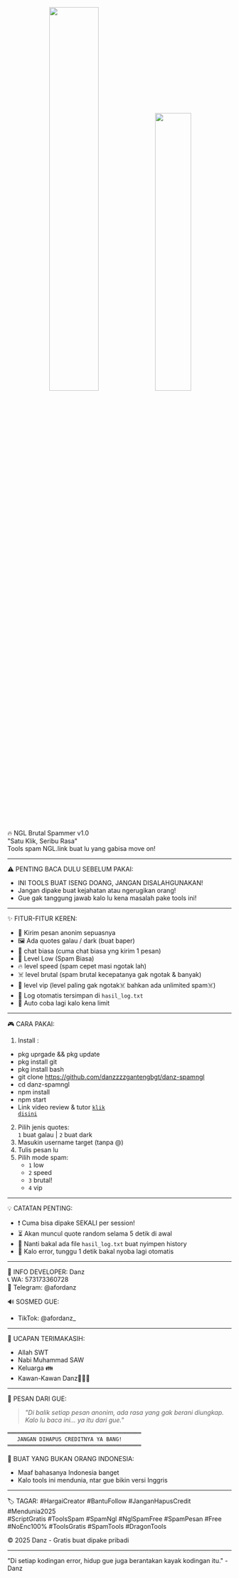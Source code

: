 <p align="center">
<img width="47%" src="https://files.catbox.moe/vtndse.jpg"/>
<img width="40%" src="https://files.catbox.moe/r10spe.jpg"/>
</p>

🔥 NGL Brutal Spammer v1.0  
"Satu Klik, Seribu Rasa"  
Tools spam NGL.link buat lu yang gabisa move on!  

---  

⚠️ PENTING BACA DULU SEBELUM PAKAI:  
- INI TOOLS BUAT ISENG DOANG, JANGAN DISALAHGUNAKAN!  
- Jangan dipake buat kejahatan atau ngerugikan orang!  
- Gue gak tanggung jawab kalo lu kena masalah pake tools ini!  

---  

✨ FITUR-FITUR KEREN:  
- 💌 Kirim pesan anonim sepuasnya  
- 🖼 Ada quotes galau / dark (buat baper)
- 💬 chat biasa (cuma chat biasa yng kirim 1 pesan)
- 🐢 Level Low (Spam Biasa)    
- 🔥 level speed (spam cepet masi ngotak lah)
- ☠️ level brutal (spam brutal kecepatanya gak ngotak & banyak)
- 🎫 level vip (level paling gak ngotak☠️ bahkan ada unlimited spam☠️)     
- 📝 Log otomatis tersimpan di `hasil_log.txt`  
- 🔄 Auto coba lagi kalo kena limit  

---  

🎮 CARA PAKAI:  
1. Install :  
 -  pkg uprgade && pkg update
 -  pkg install git
 -  pkg install bash
 -  git clone https://github.com/danzzzzgantengbgt/danz-spamngl
 -  cd danz-spamngl
 -  npm install
 -  npm start
 - Link video review & tutor  <code><a href="">klik disini</a></code>
     
2. Pilih jenis quotes:  
   `1` buat galau | `2` buat dark  
3. Masukin username target (tanpa @)  
4. Tulis pesan lu  
5. Pilih mode spam:  
   - `1` low
   - `2` speed
   - `3` brutal!
   - `4` vip  

---  

💡 CATATAN PENTING:  
- ❗ Cuma bisa dipake SEKALI per session!  
- ⏳ Akan muncul quote random selama 5 detik di awal  
- 📁 Nanti bakal ada file `hasil_log.txt` buat nyimpen history  
- 🔄 Kalo error, tunggu 1 detik bakal nyoba lagi otomatis  

---  

📌 INFO DEVELOPER: 
Danz  
📞 WA: 573173360728  
📢 Telegram: @afordanz  

🔊 SOSMED GUE:  
- TikTok: @afordanz_

---  

🙏 UCAPAN TERIMAKASIH:
- Allah SWT  
- Nabi Muhammad SAW  
- Keluarga 👪  
- Kawan-Kawan Danz👬👬👬

---  

💌 PESAN DARI GUE:  
> *"Di balik setiap pesan anonim, ada rasa yang gak berani diungkap. Kalo lu baca ini... ya itu dari gue."*  

```  
══════════════════════════════════════════  
   JANGAN DIHAPUS CREDITNYA YA BANG!  
══════════════════════════════════════════  
```  

📢 BUAT YANG BUKAN ORANG INDONESIA:  
- Maaf bahasanya Indonesia banget  
- Kalo tools ini mendunia, ntar gue bikin versi Inggris  

---  

🏷 TAGAR: 
#HargaiCreator #BantuFollow #JanganHapusCredit #Mendunia2025  
#ScriptGratis #ToolsSpam #SpamNgl #NglSpamFree #SpamPesan #Free
#NoEnc100% #ToolsGratis #SpamTools #DragonTools

© 2025 Danz - Gratis buat dipake pribadi  

---  

"Di setiap kodingan error, hidup gue juga berantakan kayak kodingan itu." - Danz  
